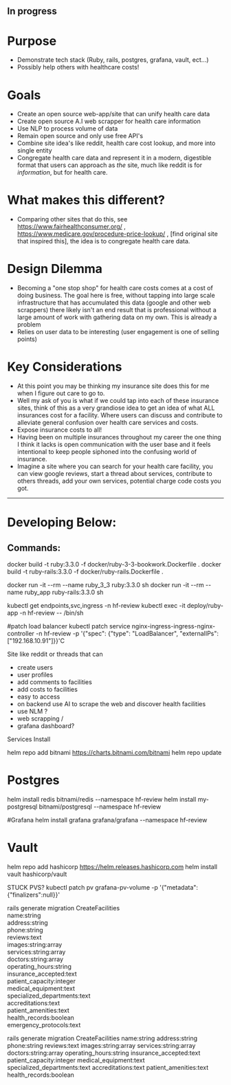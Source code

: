 ## In progress

# Purpose
- Demonstrate tech stack (Ruby, rails, postgres, grafana, vault, ect...)
- Possibly help others with healthcare costs!

# Goals
- Create an open source web-app/site that can unify health care data
- Create open source A.I web scrapper for health care information
- Use NLP to process volume of data
- Remain open source and only use free API's
- Combine site idea's like reddit, health care cost lookup, and more into single entity
- Congregate health care data and represent it in a modern, digestible format that users can approach as *the* site, much like reddit is for *information*, but for health care.
  
# What makes this different?
- Comparing other sites that do this, see https://www.fairhealthconsumer.org/ , https://www.medicare.gov/procedure-price-lookup/ , [find original site that inspired this], the idea is to congregate health care data.

# Design Dilemma
- Becoming a "one stop shop" for health care costs comes at a cost of doing business. The goal here is free, without tapping into large scale infrastructure that has accumulated this data (google and other web scrappers) there likely isn't an end result that is professional without a large amount of work with gathering data on my own. This is already a problem
- Relies on user data to be interesting (user engagement is one of selling points)

# Key Considerations
- At this point you may be thinking my insurance site does this for me when I figure out care to go to.
- Well my ask of you is what if we could tap into each of these insurance sites, think of this as a very grandiose idea to get an idea of what ALL insurances cost for a facility. Where users can discuss and contribute to alleviate general confusion over health care services and costs. 
- Expose insurance costs to all!
- Having been on multiple insurances throughout my career the one thing I think it lacks is open communication with the user base and it feels intentional to keep people siphoned into the confusing world of insurance.
- Imagine a site where you can search for your health care facility, you can view google reviews, start a thread about services, contribute to others threads, add your own services, potential charge code costs you got. 

---------------------------
# Developing Below:


## Commands:

docker build -t ruby:3.3.0 -f docker/ruby-3-3-bookwork.Dockerfile  .
docker build -t ruby-rails:3.3.0 -f docker/ruby-rails.Dockerfile .

docker run -it --rm --name ruby_3_3 ruby:3.3.0 sh
docker run -it --rm --name ruby_app ruby-rails:3.3.0 sh

kubectl get endpoints,svc,ingress -n hf-review
kubectl exec -it deploy/ruby-app -n hf-review -- /bin/sh

#patch load balancer
kubectl patch service nginx-ingress-ingress-nginx-controller -n hf-review -p '{"spec": {"type": "LoadBalancer", "externalIPs":["192.168.10.91"]}}'C


Site like reddit or threads that can 
- create users
- user profiles
- add comments to facilities
- add costs to facilities 
- easy to access
- on backend use AI to scrape the web and discover health facilities
- use NLM ?
- web scrapping / 
- grafana dashboard?



Services Install

helm repo add bitnami https://charts.bitnami.com/bitnami
helm repo update

# Postgres
helm install redis bitnami/redis --namespace hf-review
helm install my-postgresql bitnami/postgresql --namespace hf-review

#Grafana
helm install grafana grafana/grafana --namespace hf-review

# Vault
helm repo add hashicorp https://helm.releases.hashicorp.com
helm install vault hashicorp/vault



STUCK PVS?
kubectl patch pv grafana-pv-volume -p '{"metadata":{"finalizers":null}}'


rails generate migration CreateFacilities \
  name:string \
  address:string \
  phone:string \
  reviews:text \
  images:string:array \
  services:string:array \
  doctors:string:array \
  operating_hours:string \
  insurance_accepted:text \
  patient_capacity:integer \
  medical_equipment:text \
  specialized_departments:text \
  accreditations:text \
  patient_amenities:text \
  health_records:boolean \
  emergency_protocols:text

rails generate migration CreateFacilities name:string address:string phone:string reviews:text images:string:array services:string:array doctors:string:array operating_hours:string insurance_accepted:text patient_capacity:integer medical_equipment:text specialized_departments:text accreditations:text patient_amenities:text health_records:boolean